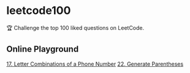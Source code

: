 # leetcode100

🏆 Challenge the top 100 liked questions on LeetCode.

## Online Playground

[17. Letter Combinations of a Phone Number](https://leetcode.com/playground/gyzZrypz)
[22. Generate Parentheses](https://leetcode.com/playground/QirMwL2n)
